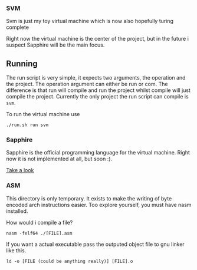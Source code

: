 ### SVM

Svm is just my toy virtual machine
which is now also hopefully turing complete

Right now the virtual machine is the center of the 
project, but in the future i suspect Sapphire will be
the main focus.

## Running

The run script is very simple, it expects two arguments, the operation and the project.
The operation argument can either be run or com. The difference is that run will compile 
and run the project whilst compile will just compile the project.
Currently the only project the run script can compile is `svm`.

To run the virtual machine use

```console
./run.sh run svm
``` 

### Sapphire

Sapphire is the official programming language for the virtual machine. 
Right now it is not implemented at all, but soon :).

[Take a look](/sapphire)

### ASM

This directory is only temporary. It exists to make the writing of byte encoded arch instructions easier.
Too explore yourself, you must have nasm installed. 

How would i compile a file?

```console
nasm -felf64 ./[FILE].asm
```

If you want a actual executable pass the outputed object file to gnu linker like this.

```console
ld -o [FILE (could be anything really)] [FILE].o
```
